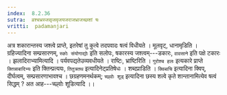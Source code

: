 ```yaml
---
index:  8.2.36
sutra:  व्रश्चभ्रस्जसृजमृजयजराजभ्राजच्छशां षः
vritti:  padamanjari
---
```


अत्र शकारान्तस्य जश्त्वे प्राप्ते, इतरेषां तु कुत्वे तदपवादः षत्वं विधीयते । मूलवृट्, धानामृडिति । ग्रहिज्यादिना सम्प्रसारणम्, `स्कोः संयोगाद्योः` इति सलोपः, षकारस्य जश्त्वम्---डकारः, `वावसाने` इति पक्षे टकारः ।
झलादिराभ्यामित्यादि । पर्यवपद्यतेउव्यवधीयते । राष्टिः, भ्राष्टिरिति । `गुरोश्च हलः` इत्यकारे प्राप्ते `क्तिन्नाबादिभ्यः` इति क्तिन्प्रत्ययः, `तितुत्रतथ` इत्यादिनेट्प्रतिषेधः ।
शब्दप्राडिति । `क्विब्वचि` इत्यादिना क्विप्, दीर्घत्वम्, सम्प्रसारणाभावश्च । छग्रहणमनर्थकम्; `च्छ्वोः शूड्` इत्यादिना छस्य शत्वे कृते शान्तानामित्येव षत्वं सिद्धम् ? अत आह---च्छ्वोः शूडित्यादि ।।
